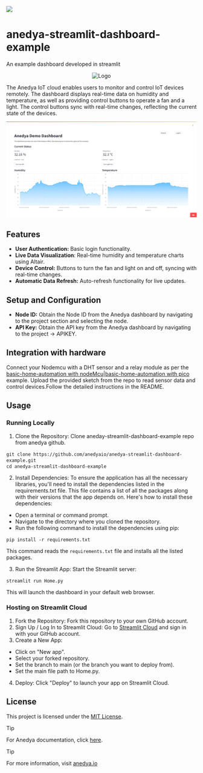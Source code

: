 [<img src="https://img.shields.io/badge/Anedya-Documentation-blue?style=for-the-badge">](https://docs.anedya.io?utm_source=github&utm_medium=link&utm_campaign=github-examples&utm_content=streamlit-dashboard)

# anedya-streamlit-dashboard-example
An example dashboard developed in streamlit

<p align="center">
    <img src="https://cdn.anedya.io/anedya_black_banner.png" alt="Logo">
</p>
The Anedya IoT cloud enables users to monitor and control IoT devices remotely. The dashboard displays real-time data on humidity and temperature, as well as providing control buttons to operate a fan and a light. The control buttons sync with real-time changes, reflecting the current state of the devices. 


![Demo Dashboard](./docs/anedya_dashboard.png)

## Features
- **User Authentication:** Basic login functionality.
- **Live Data Visualization**: Real-time humidity and temperature charts using Altair.
- **Device Control:** Buttons to turn the fan and light on and off, syncing with real-time changes.
- **Automatic Data Refresh:** Auto-refresh functionality for live updates.

## Setup and Configuration
- **Node ID:** Obtain the Node ID from the Anedya dashboard by navigating to the project section and selecting the node.
- **API Key:** Obtain the API key from the Anedya dashboard by navigating to the project -> APIKEY.

## Integration with hardware
Connect your Nodemcu with a DHT sensor and a relay module as per the [basic-home-automation with nodeMcu](https://github.com/anedyaio/anedya-example-nodemcu/tree/main/basic-home-automation)|[basic-home-automation with pico](https://github.com/anedyaio/anedya-example-pico/tree/main/Thonny/basic-home-automation/pico) example. Upload the provided sketch from the repo to read sensor data and control devices.Follow the detailed instructions in the README.

## Usage

### Running Locally
1. Clone the Repository:
Clone aneday-streamlit-dashboard-example repo from anedya github.
```
git clone https://github.com/anedyaio/anedya-streamlit-dashboard-example.git
cd anedya-streamlit-dashboard-example

```
2. Install Dependencies:
To ensure the application has all the necessary libraries, you'll need to install the dependencies listed in the requirements.txt file. This file contains a list of all the packages along with their versions that the app depends on.
Here's how to install these dependencies:
- Open a terminal or command prompt.
- Navigate to the directory where you cloned the repository.
- Run the following command to install the dependencies using pip:
```
pip install -r requirements.txt
```
This command reads the `requirements.txt` file and installs all the listed packages.

3. Run the Streamlit App:
Start the Streamlit server:
```
streamlit run Home.py

```
This will launch the dashboard in your default web browser.

### Hosting on Streamlit Cloud

1. Fork the Repository:
Fork this repository to your own GitHub account.
2. Sign Up / Log In to Streamlit Cloud:
Go to [Streamlit Cloud](https://streamlit.io/cloud) and sign in with your GitHub account.
3. Create a New App:
- Click on "New app".
- Select your forked repository.
- Set the branch to main (or the branch you want to deploy from).
- Set the main file path to Home.py.
4. Deploy:
Click "Deploy" to launch your app on Streamlit Cloud.



## License

This project is licensed under the [MIT License](https://github.com/anedyaio/anedya-example-nodemcu/blob/main/LICENSE).

>[!TIP]
>For Anedya documentation, click [here](https://docs.anedya.io/?utm_source=github&utm_medium=link&utm_campaign=github-examples&utm_content=streamlit-dashboard).

>[!TIP]
> For more information, visit [anedya.io](https://anedya.io/?utm_source=github&utm_medium=link&utm_campaign=github-examples&utm_content=streamlit-dashboard)
 
